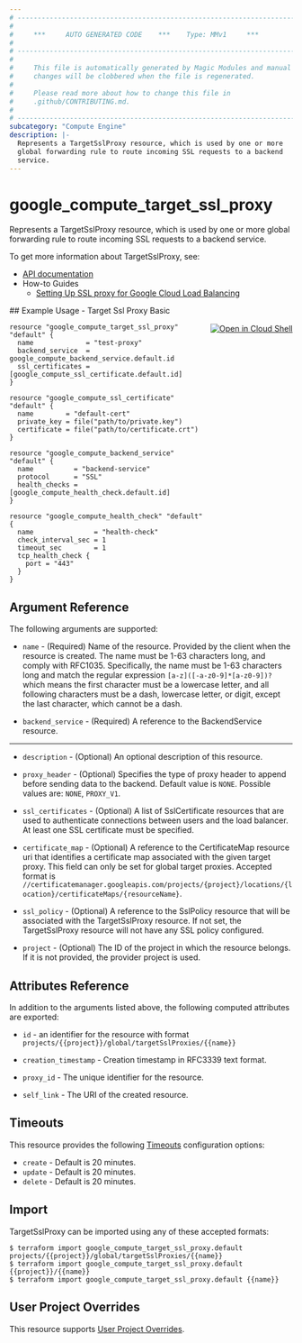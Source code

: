 ```yaml
---
# ----------------------------------------------------------------------------
#
#     ***     AUTO GENERATED CODE    ***    Type: MMv1     ***
#
# ----------------------------------------------------------------------------
#
#     This file is automatically generated by Magic Modules and manual
#     changes will be clobbered when the file is regenerated.
#
#     Please read more about how to change this file in
#     .github/CONTRIBUTING.md.
#
# ----------------------------------------------------------------------------
subcategory: "Compute Engine"
description: |-
  Represents a TargetSslProxy resource, which is used by one or more
  global forwarding rule to route incoming SSL requests to a backend
  service.
---
```


# google\_compute\_target\_ssl\_proxy

Represents a TargetSslProxy resource, which is used by one or more
global forwarding rule to route incoming SSL requests to a backend
service.


To get more information about TargetSslProxy, see:

* [API documentation](https://cloud.google.com/compute/docs/reference/v1/targetSslProxies)
* How-to Guides
    * [Setting Up SSL proxy for Google Cloud Load Balancing](https://cloud.google.com/compute/docs/load-balancing/tcp-ssl/)

<div class = "oics-button" style="float: right; margin: 0 0 -15px">
  <a href="https://console.cloud.google.com/cloudshell/open?cloudshell_git_repo=https%3A%2F%2Fgithub.com%2Fterraform-google-modules%2Fdocs-examples.git&cloudshell_working_dir=target_ssl_proxy_basic&cloudshell_image=gcr.io%2Fcloudshell-images%2Fcloudshell%3Alatest&open_in_editor=main.tf&cloudshell_print=.%2Fmotd&cloudshell_tutorial=.%2Ftutorial.md" target="_blank">
    <img alt="Open in Cloud Shell" src="//gstatic.com/cloudssh/images/open-btn.svg" style="max-height: 44px; margin: 32px auto; max-width: 100%;">
  </a>
</div>
## Example Usage - Target Ssl Proxy Basic


```hcl
resource "google_compute_target_ssl_proxy" "default" {
  name             = "test-proxy"
  backend_service  = google_compute_backend_service.default.id
  ssl_certificates = [google_compute_ssl_certificate.default.id]
}

resource "google_compute_ssl_certificate" "default" {
  name        = "default-cert"
  private_key = file("path/to/private.key")
  certificate = file("path/to/certificate.crt")
}

resource "google_compute_backend_service" "default" {
  name          = "backend-service"
  protocol      = "SSL"
  health_checks = [google_compute_health_check.default.id]
}

resource "google_compute_health_check" "default" {
  name               = "health-check"
  check_interval_sec = 1
  timeout_sec        = 1
  tcp_health_check {
    port = "443"
  }
}
```

## Argument Reference

The following arguments are supported:


* `name` -
  (Required)
  Name of the resource. Provided by the client when the resource is
  created. The name must be 1-63 characters long, and comply with
  RFC1035. Specifically, the name must be 1-63 characters long and match
  the regular expression `[a-z]([-a-z0-9]*[a-z0-9])?` which means the
  first character must be a lowercase letter, and all following
  characters must be a dash, lowercase letter, or digit, except the last
  character, which cannot be a dash.

* `backend_service` -
  (Required)
  A reference to the BackendService resource.


- - -


* `description` -
  (Optional)
  An optional description of this resource.

* `proxy_header` -
  (Optional)
  Specifies the type of proxy header to append before sending data to
  the backend.
  Default value is `NONE`.
  Possible values are: `NONE`, `PROXY_V1`.

* `ssl_certificates` -
  (Optional)
  A list of SslCertificate resources that are used to authenticate
  connections between users and the load balancer. At least one
  SSL certificate must be specified.

* `certificate_map` -
  (Optional)
  A reference to the CertificateMap resource uri that identifies a certificate map
  associated with the given target proxy. This field can only be set for global target proxies.
  Accepted format is `//certificatemanager.googleapis.com/projects/{project}/locations/{location}/certificateMaps/{resourceName}`.

* `ssl_policy` -
  (Optional)
  A reference to the SslPolicy resource that will be associated with
  the TargetSslProxy resource. If not set, the TargetSslProxy
  resource will not have any SSL policy configured.

* `project` - (Optional) The ID of the project in which the resource belongs.
    If it is not provided, the provider project is used.


## Attributes Reference

In addition to the arguments listed above, the following computed attributes are exported:

* `id` - an identifier for the resource with format `projects/{{project}}/global/targetSslProxies/{{name}}`

* `creation_timestamp` -
  Creation timestamp in RFC3339 text format.

* `proxy_id` -
  The unique identifier for the resource.
* `self_link` - The URI of the created resource.


## Timeouts

This resource provides the following
[Timeouts](https://developer.hashicorp.com/terraform/plugin/sdkv2/resources/retries-and-customizable-timeouts) configuration options:

- `create` - Default is 20 minutes.
- `update` - Default is 20 minutes.
- `delete` - Default is 20 minutes.

## Import


TargetSslProxy can be imported using any of these accepted formats:

```
$ terraform import google_compute_target_ssl_proxy.default projects/{{project}}/global/targetSslProxies/{{name}}
$ terraform import google_compute_target_ssl_proxy.default {{project}}/{{name}}
$ terraform import google_compute_target_ssl_proxy.default {{name}}
```

## User Project Overrides

This resource supports [User Project Overrides](https://registry.terraform.io/providers/hashicorp/google/latest/docs/guides/provider_reference#user_project_override).

